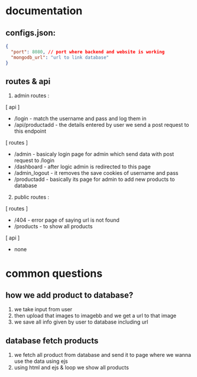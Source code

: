 # documentation

## configs.json:

```json
{
  "port": 8080, // port where backend and website is working
  "mongodb_url": "url to link database"
}
```

## routes & api

1. admin routes :

[ api ]

- /login - match the username and pass and log them in
- /api/productadd - the details entered by user we send a post request to this endpoint

[ routes ]

- /admin - basicaly login page for admin which send data with post request to /login
- /dashboard - after logic admin is redirected to this page
- /admin_logout - it removes the save cookies of username and pass
- /productadd - basically its page for admin to add new products to database

2. public routes :

[ routes ]

- /404 - error page of saying url is not found
- /products - to show all products

[ api ]

- none

# common questions

## how we add product to database?

1. we take input from user
2. then upload that images to imagebb and we get a url to that image
3. we save all info given by user to database including url

## database fetch products

1. we fetch all product from database and send it to page where we wanna use the data using ejs
2. using html and ejs & loop we show all products
